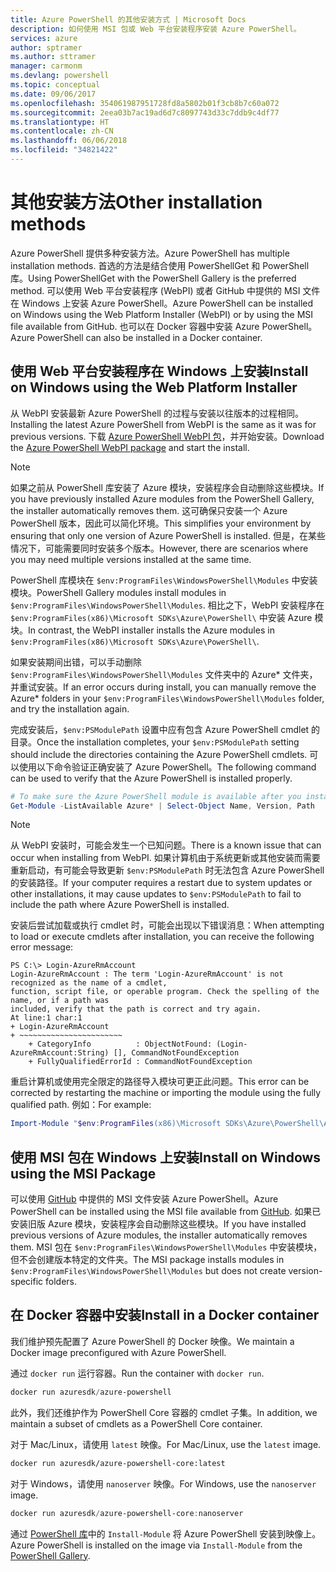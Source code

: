 ```yaml
---
title: Azure PowerShell 的其他安装方式 | Microsoft Docs
description: 如何使用 MSI 包或 Web 平台安装程序安装 Azure PowerShell。
services: azure
author: sptramer
ms.author: sttramer
manager: carmonm
ms.devlang: powershell
ms.topic: conceptual
ms.date: 09/06/2017
ms.openlocfilehash: 354061987951728fd8a5802b01f3cb8b7c60a072
ms.sourcegitcommit: 2eea03b7ac19ad6d7c8097743d33c7ddb9c4df77
ms.translationtype: HT
ms.contentlocale: zh-CN
ms.lasthandoff: 06/06/2018
ms.locfileid: "34821422"
---
```

# <a name="other-installation-methods"></a><span data-ttu-id="48ac9-103">其他安装方法</span><span class="sxs-lookup"><span data-stu-id="48ac9-103">Other installation methods</span></span>

<span data-ttu-id="48ac9-104">Azure PowerShell 提供多种安装方法。</span><span class="sxs-lookup"><span data-stu-id="48ac9-104">Azure PowerShell has multiple installation methods.</span></span> <span data-ttu-id="48ac9-105">首选的方法是结合使用 PowerShellGet 和 PowerShell 库。</span><span class="sxs-lookup"><span data-stu-id="48ac9-105">Using PowerShellGet with the PowerShell Gallery is the preferred method.</span></span> <span data-ttu-id="48ac9-106">可以使用 Web 平台安装程序 (WebPI) 或者 GitHub 中提供的 MSI 文件在 Windows 上安装 Azure PowerShell。</span><span class="sxs-lookup"><span data-stu-id="48ac9-106">Azure PowerShell can be installed on Windows using the Web Platform Installer (WebPI) or by using the MSI file available from GitHub.</span></span> <span data-ttu-id="48ac9-107">也可以在 Docker 容器中安装 Azure PowerShell。</span><span class="sxs-lookup"><span data-stu-id="48ac9-107">Azure PowerShell can also be installed in a Docker container.</span></span>

## <a name="install-on-windows-using-the-web-platform-installer"></a><span data-ttu-id="48ac9-108">使用 Web 平台安装程序在 Windows 上安装</span><span class="sxs-lookup"><span data-stu-id="48ac9-108">Install on Windows using the Web Platform Installer</span></span>

<span data-ttu-id="48ac9-109">从 WebPI 安装最新 Azure PowerShell 的过程与安装以往版本的过程相同。</span><span class="sxs-lookup"><span data-stu-id="48ac9-109">Installing the latest Azure PowerShell from WebPI is the same as it was for previous versions.</span></span>
<span data-ttu-id="48ac9-110">下载 [Azure PowerShell WebPI 包](http://aka.ms/webpi-azps)，并开始安装。</span><span class="sxs-lookup"><span data-stu-id="48ac9-110">Download the [Azure PowerShell WebPI package](http://aka.ms/webpi-azps) and start the install.</span></span>

> [!NOTE]
> <span data-ttu-id="48ac9-111">如果之前从 PowerShell 库安装了 Azure 模块，安装程序会自动删除这些模块。</span><span class="sxs-lookup"><span data-stu-id="48ac9-111">If you have previously installed Azure modules from the PowerShell Gallery, the installer automatically removes them.</span></span> <span data-ttu-id="48ac9-112">这可确保只安装一个 Azure PowerShell 版本，因此可以简化环境。</span><span class="sxs-lookup"><span data-stu-id="48ac9-112">This simplifies your environment by ensuring that only one version of Azure PowerShell is installed.</span></span> <span data-ttu-id="48ac9-113">但是，在某些情况下，可能需要同时安装多个版本。</span><span class="sxs-lookup"><span data-stu-id="48ac9-113">However, there are scenarios where you may need multiple versions installed at the same time.</span></span>
>
> <span data-ttu-id="48ac9-114">PowerShell 库模块在 `$env:ProgramFiles\WindowsPowerShell\Modules` 中安装模块。</span><span class="sxs-lookup"><span data-stu-id="48ac9-114">PowerShell Gallery modules install modules in `$env:ProgramFiles\WindowsPowerShell\Modules`.</span></span> <span data-ttu-id="48ac9-115">相比之下，WebPI 安装程序在 `$env:ProgramFiles(x86)\Microsoft SDKs\Azure\PowerShell\` 中安装 Azure 模块。</span><span class="sxs-lookup"><span data-stu-id="48ac9-115">In contrast, the WebPI installer installs the Azure modules in `$env:ProgramFiles(x86)\Microsoft SDKs\Azure\PowerShell\`.</span></span>
>
> <span data-ttu-id="48ac9-116">如果安装期间出错，可以手动删除 `$env:ProgramFiles\WindowsPowerShell\Modules` 文件夹中的 Azure\* 文件夹，并重试安装。</span><span class="sxs-lookup"><span data-stu-id="48ac9-116">If an error occurs during install, you can manually remove the Azure\* folders in your `$env:ProgramFiles\WindowsPowerShell\Modules` folder, and try the installation again.</span></span>

<span data-ttu-id="48ac9-117">完成安装后，`$env:PSModulePath` 设置中应有包含 Azure PowerShell cmdlet 的目录。</span><span class="sxs-lookup"><span data-stu-id="48ac9-117">Once the installation completes, your `$env:PSModulePath` setting should include the directories containing the Azure PowerShell cmdlets.</span></span> <span data-ttu-id="48ac9-118">可以使用以下命令验证正确安装了 Azure PowerShell。</span><span class="sxs-lookup"><span data-stu-id="48ac9-118">The following command can be used to verify that the Azure PowerShell is installed properly.</span></span>

```powershell
# To make sure the Azure PowerShell module is available after you install
Get-Module -ListAvailable Azure* | Select-Object Name, Version, Path
```

> [!NOTE]
> <span data-ttu-id="48ac9-119">从 WebPI 安装时，可能会发生一个已知问题。</span><span class="sxs-lookup"><span data-stu-id="48ac9-119">There is a known issue that can occur when installing from WebPI.</span></span> <span data-ttu-id="48ac9-120">如果计算机由于系统更新或其他安装而需要重新启动，有可能会导致更新 `$env:PSModulePath` 时无法包含 Azure PowerShell 的安装路径。</span><span class="sxs-lookup"><span data-stu-id="48ac9-120">If your computer requires a restart due to system updates or other installations, it may cause updates to `$env:PSModulePath` to fail to include the path where Azure PowerShell is installed.</span></span>

<span data-ttu-id="48ac9-121">安装后尝试加载或执行 cmdlet 时，可能会出现以下错误消息：</span><span class="sxs-lookup"><span data-stu-id="48ac9-121">When attempting to load or execute cmdlets after installation, you can receive the following error message:</span></span>

```
PS C:\> Login-AzureRmAccount
Login-AzureRmAccount : The term 'Login-AzureRmAccount' is not recognized as the name of a cmdlet,
function, script file, or operable program. Check the spelling of the name, or if a path was
included, verify that the path is correct and try again.
At line:1 char:1
+ Login-AzureRmAccount
+ ~~~~~~~~~~~~~~~~~~~~~~~
    + CategoryInfo          : ObjectNotFound: (Login-AzureRmAccount:String) [], CommandNotFoundException
    + FullyQualifiedErrorId : CommandNotFoundException
```

<span data-ttu-id="48ac9-122">重启计算机或使用完全限定的路径导入模块可更正此问题。</span><span class="sxs-lookup"><span data-stu-id="48ac9-122">This error can be corrected by restarting the machine or importing the module using the fully qualified path.</span></span> <span data-ttu-id="48ac9-123">例如：</span><span class="sxs-lookup"><span data-stu-id="48ac9-123">For example:</span></span>

```powershell
Import-Module "$env:ProgramFiles(x86)\Microsoft SDKs\Azure\PowerShell\AzureRM.psd1"
```

## <a name="install-on-windows-using-the-msi-package"></a><span data-ttu-id="48ac9-124">使用 MSI 包在 Windows 上安装</span><span class="sxs-lookup"><span data-stu-id="48ac9-124">Install on Windows using the MSI Package</span></span>

<span data-ttu-id="48ac9-125">可以使用 [GitHub](https://github.com/Azure/azure-powershell/releases/latest) 中提供的 MSI 文件安装 Azure PowerShell。</span><span class="sxs-lookup"><span data-stu-id="48ac9-125">Azure PowerShell can be installed using the MSI file available from [GitHub](https://github.com/Azure/azure-powershell/releases/latest).</span></span> <span data-ttu-id="48ac9-126">如果已安装旧版 Azure 模块，安装程序会自动删除这些模块。</span><span class="sxs-lookup"><span data-stu-id="48ac9-126">If you have installed previous versions of Azure modules, the installer automatically removes them.</span></span> <span data-ttu-id="48ac9-127">MSI 包在 `$env:ProgramFiles\WindowsPowerShell\Modules` 中安装模块，但不会创建版本特定的文件夹。</span><span class="sxs-lookup"><span data-stu-id="48ac9-127">The MSI package installs modules in `$env:ProgramFiles\WindowsPowerShell\Modules` but does not create version-specific folders.</span></span>

## <a name="install-in-a-docker-container"></a><span data-ttu-id="48ac9-128">在 Docker 容器中安装</span><span class="sxs-lookup"><span data-stu-id="48ac9-128">Install in a Docker container</span></span>

<span data-ttu-id="48ac9-129">我们维护预先配置了 Azure PowerShell 的 Docker 映像。</span><span class="sxs-lookup"><span data-stu-id="48ac9-129">We maintain a Docker image preconfigured with Azure PowerShell.</span></span>

<span data-ttu-id="48ac9-130">通过 `docker run` 运行容器。</span><span class="sxs-lookup"><span data-stu-id="48ac9-130">Run the container with `docker run`.</span></span>

```powershell
docker run azuresdk/azure-powershell
```

<span data-ttu-id="48ac9-131">此外，我们还维护作为 PowerShell Core 容器的 cmdlet 子集。</span><span class="sxs-lookup"><span data-stu-id="48ac9-131">In addition, we maintain a subset of cmdlets as a PowerShell Core container.</span></span>

<span data-ttu-id="48ac9-132">对于 Mac/Linux，请使用 `latest` 映像。</span><span class="sxs-lookup"><span data-stu-id="48ac9-132">For Mac/Linux, use the `latest` image.</span></span>

```bash
docker run azuresdk/azure-powershell-core:latest
```

<span data-ttu-id="48ac9-133">对于 Windows，请使用 `nanoserver` 映像。</span><span class="sxs-lookup"><span data-stu-id="48ac9-133">For Windows, use the `nanoserver` image.</span></span>

```powershell
docker run azuresdk/azure-powershell-core:nanoserver
```

<span data-ttu-id="48ac9-134">通过 [PowerShell 库](https://www.powershellgallery.com/)中的 `Install-Module` 将 Azure PowerShell 安装到映像上。</span><span class="sxs-lookup"><span data-stu-id="48ac9-134">Azure PowerShell is installed on the image via `Install-Module` from the [PowerShell Gallery](https://www.powershellgallery.com/).</span></span>